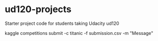 ud120-projects
==============

Starter project code for students taking Udacity ud120


kaggle competitions submit -c titanic -f submission.csv -m "Message"
